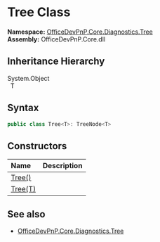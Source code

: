 # Tree Class
  

**Namespace:** [OfficeDevPnP.Core.Diagnostics.Tree](OfficeDevPnP.Core.Diagnostics.Tree.md)  
**Assembly:** OfficeDevPnP.Core.dll  
## Inheritance Hierarchy
System.Object  
&ensp;T  
## Syntax
```C#
public class Tree<T>: TreeNode<T>
```
## Constructors
|**Name**|**Description**|
|:-----|:-----|
| [Tree()](OfficeDevPnP.Core.Diagnostics.Tree.Tree.ctor1.md) |  
| [Tree(T)](OfficeDevPnP.Core.Diagnostics.Tree.Tree.ctor2.md) |  
## See also
- [OfficeDevPnP.Core.Diagnostics.Tree](OfficeDevPnP.Core.Diagnostics.Tree.md)
